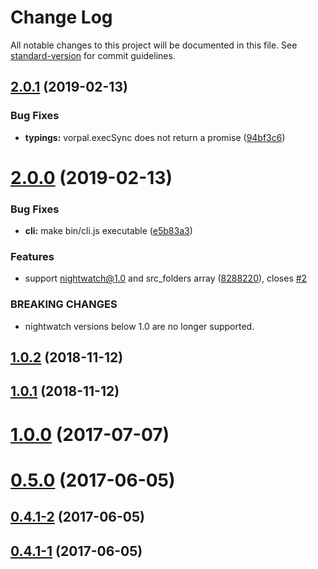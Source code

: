 # Change Log

All notable changes to this project will be documented in this file. See [standard-version](https://github.com/conventional-changelog/standard-version) for commit guidelines.

<a name="2.0.1"></a>
## [2.0.1](https://github.com/jahed/night-patrol/compare/v2.0.0...v2.0.1) (2019-02-13)


### Bug Fixes

* **typings:** vorpal.execSync does not return a promise ([94bf3c6](https://github.com/jahed/night-patrol/commit/94bf3c6))



<a name="2.0.0"></a>
# [2.0.0](https://github.com/jahed/night-patrol/compare/v1.0.2...v2.0.0) (2019-02-13)


### Bug Fixes

* **cli:** make bin/cli.js executable ([e5b83a3](https://github.com/jahed/night-patrol/commit/e5b83a3))


### Features

* support nightwatch@1.0 and src_folders array ([8288220](https://github.com/jahed/night-patrol/commit/8288220)), closes [#2](https://github.com/jahed/night-patrol/issues/2)


### BREAKING CHANGES

* nightwatch versions below 1.0 are no longer supported.



<a name="1.0.2"></a>
## [1.0.2](https://github.com/jahed/night-patrol/compare/v1.0.1...v1.0.2) (2018-11-12)



<a name="1.0.1"></a>
## [1.0.1](https://github.com/jahed/night-patrol/compare/v1.0.0...v1.0.1) (2018-11-12)



<a name="1.0.0"></a>
# [1.0.0](https://github.com/jahed/night-patrol/compare/v0.5.0...v1.0.0) (2017-07-07)



<a name="0.5.0"></a>
# [0.5.0](https://github.com/jahed/night-patrol/compare/v0.4.1-2...v0.5.0) (2017-06-05)



<a name="0.4.1-2"></a>
## [0.4.1-2](https://github.com/jahed/night-patrol/compare/v0.4.1-1...v0.4.1-2) (2017-06-05)



<a name="0.4.1-1"></a>
## [0.4.1-1](https://github.com/jahed/night-patrol/compare/v0.4.1-0...v0.4.1-1) (2017-06-05)
